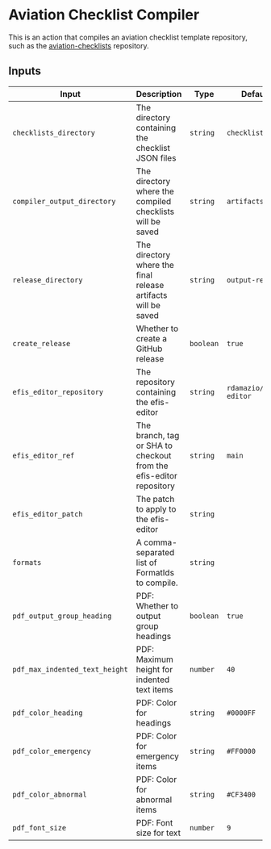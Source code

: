 # Aviation Checklist Compiler

This is an action that compiles an aviation checklist template repository,
such as the [aviation-checklists](https://github.com/alexnj/aviation-checklists)
repository.

## Inputs

| Input                          | Description                                                        | Type      | Default                |
| ------------------------------ | ------------------------------------------------------------------ | --------- | ---------------------- |
| `checklists_directory`         | The directory containing the checklist JSON files                  | `string`  | `checklists`           |
| `compiler_output_directory`    | The directory where the compiled checklists will be saved          | `string`  | `artifacts`            |
| `release_directory`            | The directory where the final release artifacts will be saved      | `string`  | `output-release`       |
| `create_release`               | Whether to create a GitHub release                                 | `boolean` | `true`                 |
| `efis_editor_repository`       | The repository containing the efis-editor                          | `string`  | `rdamazio/efis-editor` |
| `efis_editor_ref`              | The branch, tag or SHA to checkout from the efis-editor repository | `string`  | `main`                 |
| `efis_editor_patch`            | The patch to apply to the efis-editor                              | `string`  |                        |
| `formats`                      | A comma-separated list of FormatIds to compile.                    | `string`  |                        |
| `pdf_output_group_heading`     | PDF: Whether to output group headings                              | `boolean` | `true`                 |
| `pdf_max_indented_text_height` | PDF: Maximum height for indented text items                        | `number`  | `40`                   |
| `pdf_color_heading`            | PDF: Color for headings                                            | `string`  | `#0000FF`              |
| `pdf_color_emergency`          | PDF: Color for emergency items                                     | `string`  | `#FF0000`              |
| `pdf_color_abnormal`           | PDF: Color for abnormal items                                      | `string`  | `#CF3400`              |
| `pdf_font_size`                | PDF: Font size for text                                            | `number`  | `9`                    |
